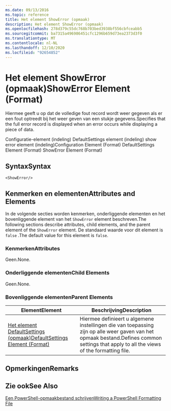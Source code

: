 ```yaml
---
ms.date: 09/13/2016
ms.topic: reference
title: Het element ShowError (opmaak)
description: Het element ShowError (opmaak)
ms.openlocfilehash: 278d379c55dc768b703bed3938bf556cbfceabb5
ms.sourcegitcommit: ba7315a496986451cfc1296b659d73ea2373d3f0
ms.translationtype: MT
ms.contentlocale: nl-NL
ms.lasthandoff: 12/10/2020
ms.locfileid: "92654852"
---
```

# <a name="showerror-element-format"></a><span data-ttu-id="447ea-103">Het element ShowError (opmaak)</span><span class="sxs-lookup"><span data-stu-id="447ea-103">ShowError Element (Format)</span></span>

<span data-ttu-id="447ea-104">Hiermee geeft u op dat de volledige fout record wordt weer gegeven als er een fout optreedt bij het weer geven van een stukje gegevens.</span><span class="sxs-lookup"><span data-stu-id="447ea-104">Specifies that the full error record is displayed when an error occurs while displaying a piece of data.</span></span>

<span data-ttu-id="447ea-105">Configuratie-element (indeling) DefaultSettings element (indeling) show error element (indeling)</span><span class="sxs-lookup"><span data-stu-id="447ea-105">Configuration Element (Format) DefaultSettings Element (Format) ShowError Element (Format)</span></span>

## <a name="syntax"></a><span data-ttu-id="447ea-106">Syntax</span><span class="sxs-lookup"><span data-stu-id="447ea-106">Syntax</span></span>

```scr
<ShowError/>
```

## <a name="attributes-and-elements"></a><span data-ttu-id="447ea-107">Kenmerken en elementen</span><span class="sxs-lookup"><span data-stu-id="447ea-107">Attributes and Elements</span></span>

<span data-ttu-id="447ea-108">In de volgende secties worden kenmerken, onderliggende elementen en het bovenliggende element van het `ShowError` element beschreven.</span><span class="sxs-lookup"><span data-stu-id="447ea-108">The following sections describe attributes, child elements, and the parent element of the `ShowError` element.</span></span> <span data-ttu-id="447ea-109">De standaard waarde voor dit element is `false` .</span><span class="sxs-lookup"><span data-stu-id="447ea-109">The default value for this element is `false`.</span></span>

### <a name="attributes"></a><span data-ttu-id="447ea-110">Kenmerken</span><span class="sxs-lookup"><span data-stu-id="447ea-110">Attributes</span></span>

<span data-ttu-id="447ea-111">Geen.</span><span class="sxs-lookup"><span data-stu-id="447ea-111">None.</span></span>

### <a name="child-elements"></a><span data-ttu-id="447ea-112">Onderliggende elementen</span><span class="sxs-lookup"><span data-stu-id="447ea-112">Child Elements</span></span>

<span data-ttu-id="447ea-113">Geen.</span><span class="sxs-lookup"><span data-stu-id="447ea-113">None.</span></span>

### <a name="parent-elements"></a><span data-ttu-id="447ea-114">Bovenliggende elementen</span><span class="sxs-lookup"><span data-stu-id="447ea-114">Parent Elements</span></span>

|<span data-ttu-id="447ea-115">Element</span><span class="sxs-lookup"><span data-stu-id="447ea-115">Element</span></span>|<span data-ttu-id="447ea-116">Beschrijving</span><span class="sxs-lookup"><span data-stu-id="447ea-116">Description</span></span>|
|-------------|-----------------|
|[<span data-ttu-id="447ea-117">Het element DefaultSettings (opmaak)</span><span class="sxs-lookup"><span data-stu-id="447ea-117">DefaultSettings Element (Format)</span></span>](./defaultsettings-element-format.md)|<span data-ttu-id="447ea-118">Hiermee definieert u algemene instellingen die van toepassing zijn op alle weer gaven van het opmaak bestand.</span><span class="sxs-lookup"><span data-stu-id="447ea-118">Defines common settings that apply to all the views of the formatting file.</span></span>|

## <a name="remarks"></a><span data-ttu-id="447ea-119">Opmerkingen</span><span class="sxs-lookup"><span data-stu-id="447ea-119">Remarks</span></span>

## <a name="see-also"></a><span data-ttu-id="447ea-120">Zie ook</span><span class="sxs-lookup"><span data-stu-id="447ea-120">See Also</span></span>

[<span data-ttu-id="447ea-121">Een PowerShell-opmaakbestand schrijven</span><span class="sxs-lookup"><span data-stu-id="447ea-121">Writing a PowerShell Formatting File</span></span>](./writing-a-powershell-formatting-file.md)
